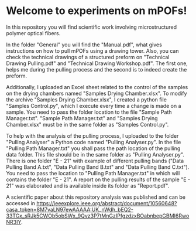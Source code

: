 # Welcome to experiments on mPOFs!

In this repository you will find scientific work involving microstructured polymer optical fibers.

In the folder "General" you will find the "Manual.pdf", what gives instructions on how to pull mPOFs using a drawing tower. 
Also, you can check the technical drawings of a structured preform on "Technical Drawing Pulling.pdf" and "Technical Drawing Workshop.pdf". 
The first one, helps me during the pulling process and the second is to indeed create the preform.

Additionally, I uploaded an Excel sheet related to the control of the samples on the drying chambers named "Samples Drying Chamber.xlsx".
To modify the archive "Samples Drying Chamber.xlsx", I created a python file "Samples Control.py", which I execute every time a change is made on a sample.
You need to pass the folder location to the file "Sample Path Manager.txt".
"Sample Path Manager.txt" and "Samples Drying Chamber.xlsx" must be in the same folder as "Samples Control.py".

To help with the analysis of the pulling process, I uploaded to the folder "Pulling Analyser" a Python code named "Pulling Analyser.py".
In the file "Pulling Path Manager.txt" you shall pass the path location of the pulling data folder.
This file should be in the same folder as "Pulling Analyser.py".
There is one folder "E - 21" with example of different pulling bands ("Data Pulling Band A.txt", "Data Pulling Band B.txt" and "Data Pulling Band C.txt").
You need to pass the location to "Pulling Path Manager.txt" in which will contains the folder "E - 21".
A report on the pulling results of the sample "E - 21" was elaborated and is available inside its folder as "Report.pdf".

A scientific paper about this repository analysis was published and can be accessed in https://ieeexplore.ieee.org/abstract/document/10560648?casa_token=8M7vaLN97ewAAAAA:UK_nWdh_bEQ2-33TGx_sRJk5CWOb5obSWx_9Qvz3P7tMnGzIPfgzdzxBOabnbepGBMI6RwoNR3IY.
